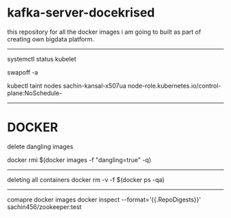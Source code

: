 # kafka-server-docekrised


this repository for all the docker images i am going to built as part of creating own bigdata platform. 


***
systemctl status kubelet

swapoff -a

kubectl taint nodes sachin-kansal-x507ua node-role.kubernetes.io/control-plane:NoSchedule-

***
# DOCKER

delete dangling images

docker rmi $(docker images -f "dangling=true" -q)
***

deleting all containers
docker rm -v -f $(docker ps -qa)
***
comapre docker images
docker inspect --format='{{.RepoDigests}}' sachin456/zookeeper:test
